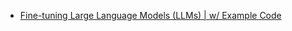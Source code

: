 *  [Fine-tuning Large Language Models (LLMs) | w/ Example Code](https://www.youtube.com/watch?v=eC6Hd1hFvos)
